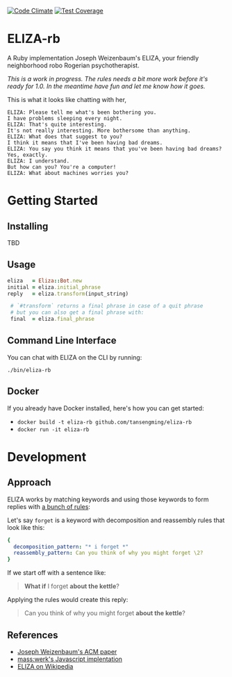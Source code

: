 [![Code Climate](https://codeclimate.com/github/tansengming/eliza-rb/badges/gpa.svg)](https://codeclimate.com/github/tansengming/eliza-rb)
[![Test Coverage](https://codeclimate.com/github/tansengming/eliza-rb/badges/coverage.svg)](https://codeclimate.com/github/tansengming/eliza-rb/coverage)

# ELIZA-rb

A Ruby implementation Joseph Weizenbaum's ELIZA, your friendly neighborhood robo Rogerian psychotherapist.

_This is a work in progress. The rules needs a bit more work before it's ready for 1.0. In the meantime have fun and let me know how it goes._

This is what it looks like chatting with her,

```
ELIZA: Please tell me what's been bothering you.
I have problems sleeping every night. 
ELIZA: That's quite interesting.
It's not really interesting. More bothersome than anything. 
ELIZA: What does that suggest to you?
I think it means that I've been having bad dreams. 
ELIZA: You say you think it means that you've been having bad dreams?
Yes, exactly. 
ELIZA: I understand.
But how can you? You're a computer!
ELIZA: What about machines worries you?
```

# Getting Started

## Installing

TBD

## Usage

```ruby
eliza   = Eliza::Bot.new
initial = eliza.initial_phrase
reply   = eliza.transform(input_string)

 # `#transform` returns a final phrase in case of a quit phrase
 # but you can also get a final phrase with:
 final  = eliza.final_phrase
```

## Command Line Interface

You can chat with ELIZA on the CLI by running:

`./bin/eliza-rb`

## Docker

If you already have Docker installed, here's how you can get started:

- `docker build -t eliza-rb github.com/tansengming/eliza-rb`
- `docker run -it eliza-rb`

# Development

## Approach

ELIZA works by matching keywords and using those keywords to form replies with [a bunch of rules](lib/data/data.yml):

Let's say `forget` is a keyword with decomposition and reassembly rules that look like this:

```yaml
{
  decomposition_pattern: "* i forget *"
  reassembly_pattern: Can you think of why you might forget \2?
}

```

If we start off with a sentence like:

> **What if** I forget **about the kettle**?

Applying the rules would create this reply:

> Can you think of why you might forget **about the kettle**?

## References

- [Joseph Weizenbaum's ACM paper](https://www.csee.umbc.edu/courses/331/papers/eliza.html)
- [mass:werk's Javascript implentation](http://www.masswerk.at/elizabot/)
- [ELIZA on Wikipedia](https://en.wikipedia.org/wiki/ELIZA)
